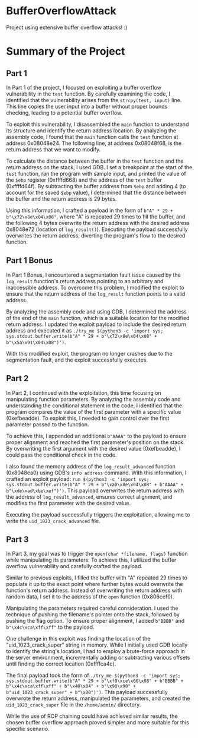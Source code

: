 # BufferOverflowAttack
Project using extensive buffer overflow attacks! :)

# Summary of the Project

## Part 1
In Part 1 of the project, I focused on exploiting a buffer overflow vulnerability in the `test` function. By carefully examining the code, I identified that the vulnerability arises from the `strcpy(test, input)` line. This line copies the user input into a buffer without proper bounds checking, leading to a potential buffer overflow.

To exploit this vulnerability, I disassembled the `main` function to understand its structure and identify the return address location. By analyzing the assembly code, I found that the `main` function calls the `test` function at address 0x08048e24. The following line, at address 0x08048f68, is the return address that we want to modify.

To calculate the distance between the buffer in the `test` function and the return address on the stack, I used GDB. I set a breakpoint at the start of the `test` function, ran the program with sample input, and printed the value of the `$ebp` register (0xffffd668) and the address of the `test` buffer (0xffffd64f). By subtracting the buffer address from `$ebp` and adding 4 (to account for the saved `$ebp` value), I determined that the distance between the buffer and the return address is 29 bytes.

Using this information, I crafted a payload in the form of `b"A" * 29 + b"\x72\x8e\x04\x08"`, where "A" is repeated 29 times to fill the buffer, and the following 4 bytes overwrite the return address with the desired address 0x8048e72 (location of `log_result()`). Executing the payload successfully overwrites the return address, diverting the program's flow to the desired function.

## Part 1 Bonus
In Part 1 Bonus, I encountered a segmentation fault issue caused by the `log_result` function's return address pointing to an arbitrary and inaccessible address. To overcome this problem, I modified the exploit to ensure that the return address of the `log_result` function points to a valid address.

By analyzing the assembly code and using GDB, I determined the address of the end of the `main` function, which is a suitable location for the modified return address. I updated the exploit payload to include the desired return address and executed it as `./try_me $(python3 -c 'import sys; sys.stdout.buffer.write(b"A" * 29 + b"\x72\x8e\x04\x08" + b"\x5a\x91\x04\x08")')`.

With this modified exploit, the program no longer crashes due to the segmentation fault, and the exploit successfully executes.

## Part 2
In Part 2, I continued with the exploitation, this time focusing on manipulating function parameters. By analyzing the assembly code and understanding the conditional statement in the code, I identified that the program compares the value of the first parameter with a specific value (0xefbeadde). To exploit this, I needed to gain control over the first parameter passed to the function.

To achieve this, I appended an additional `b"AAAA"` to the payload to ensure proper alignment and reached the first parameter's position on the stack. By overwriting the first argument with the desired value (0xefbeadde), I could pass the conditional check in the code.

I also found the memory address of the `log_result_advanced` function (0x8048ea0) using GDB's `info address` command. With this information, I crafted an exploit payload: `run $(python3 -c 'import sys; sys.stdout.buffer.write(b"A" * 29 + b"\xa0\x8e\x04\x08" + b"AAAA" + b"\xde\xad\xbe\xef")')`. This payload overwrites the return address with the address of `log_result_advanced`, ensures correct alignment, and modifies the first parameter with the desired value.

Executing the payload successfully triggers the exploitation, allowing me to write the `uid_1023_crack_advanced` file.

## Part 3
In Part 3, my goal was to trigger the `open(char *filename, flags)` function while manipulating its parameters. To achieve this, I utilized the buffer overflow vulnerability and carefully crafted the payload.

Similar to previous exploits, I filled the buffer with "A" repeated 29 times to populate it up to the exact point where further bytes would overwrite the function's return address. Instead of overwriting the return address with random data, I set it to the address of the `open` function (0x806cef0).

Manipulating the parameters required careful consideration. I used the technique of pushing the filename's pointer onto the stack, followed by pushing the flag option. To ensure proper alignment, I added `b"BBBB"` and `b"\x4c\xca\xff\xff"` to the payload.

One challenge in this exploit was finding the location of the "uid_1023_crack_super" string in memory. While I initially used GDB locally to identify the string's location, I had to employ a brute-force approach in the server environment, incrementally adding or subtracting various offsets until finding the correct location (0xffffca4c).

The final payload took the form of `./try_me $(python3 -c 'import sys; sys.stdout.buffer.write(b"A" * 29 + b"\xf0\xce\x06\x08" + b"BBBB" + b"\x4c\xca\xff\xff" + b"\x40\x04" + b"\x90\x90" + b"uid_1023_crack_super" + b"\x00")')`. This payload successfully overwrote the return address, manipulated the parameters, and created the `uid_1023_crack_super` file in the `/home/admin/` directory.

While the use of ROP chaining could have achieved similar results, the chosen buffer overflow approach proved simpler and more suitable for this specific scenario.

